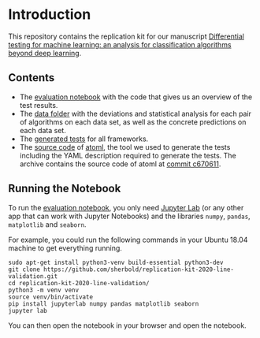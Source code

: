 # Introduction

This repository contains the replication kit for our manuscript [Differential testing for machine learning: an analysis for classification algorithms beyond deep learning](LINK_MISSING). 

## Contents

- The [evaluation notebook](eval_testresults.ipynb) with the code that gives us an overview of the test results.
- The [data folder](data) with the deviations and statistical analysis for each pair of algorithms on each data set, as well as the concrete predictions on each data set. 
- The [generated tests](tests) for all frameworks. 
- The [source code](atoml-master.zip) of [atoml](https://github.com/sherbold/atoml), the tool we used to generate the tests including the YAML description required to generate the tests. The archive contains the source code of atoml at [commit c670611](https://github.com/sherbold/atoml/commit/c670611310124f06f2b1310474be9cefe5c07370).


## Running the Notebook

To run the [evaluation notebook](eval_testresults.ipynb), you only need [Jupyter Lab](https://jupyter.org/install) (or any other app that can work with Jupyter Notebooks) and the libraries `numpy`, `pandas`, `matplotlib` and `seaborn`. 

For example, you could run the following commands in your Ubuntu 18.04 machine to get everything running.

```
sudo apt-get install python3-venv build-essential python3-dev
git clone https://github.com/sherbold/replication-kit-2020-line-validation.git
cd replication-kit-2020-line-validation/
python3 -m venv venv
source venv/bin/activate
pip install jupyterlab numpy pandas matplotlib seaborn
jupyter lab
```

You can then open the notebook in your browser and open the notebook. 
